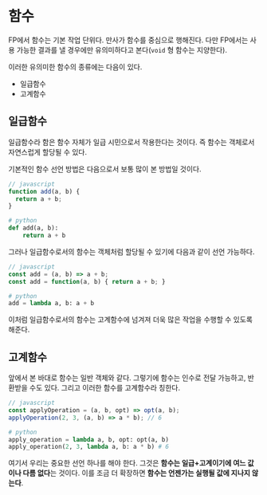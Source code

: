 # 함수
FP에서 함수는 기본 작업 단위다. 만사가 함수를 중심으로 행해진다. 다만 FP에서는 사용 가능한 결과를 낼 경우에만 유의미하다고 본다(`void` 형 함수는 지양한다).

이러한 유의미한 함수의 종류에는 다음이 있다.
- 일급함수
- 고계함수

## 일급함수
일급함수라 함은 함수 자체가 일급 시민으로서 작용한다는 것이다. 즉 함수는 객체로서 자연스럽게 할당될 수 있다.

기본적인 함수 선언 방법은 다음으로서 보통 많이 본 방법일 것이다.

``` javascript
// javascript
function add(a, b) {
  return a + b;
}
```

``` python
# python
def add(a, b):
    return a + b
```

그러나 일급함수로서의 함수는 객체처럼 할당될 수 있기에 다음과 같이 선언 가능하다.

``` javascript
// javascript
const add = (a, b) => a + b;
const add = function(a, b) { return a + b; }
```

``` python
# python
add = lambda a, b: a + b
```

이처럼 일급함수로서의 함수는 고계함수에 넘겨져 더욱 많은 작업을 수행할 수 있도록 해준다.

## 고계함수
앞에서 본 바대로 함수는 일반 객체와 같다. 그렇기에 함수는 인수로 전달 가능하고, 반환받을 수도 있다. 그리고 이러한 함수를 고계함수라 칭한다.

``` javascript
// javascript
const applyOperation = (a, b, opt) => opt(a, b);
applyOperation(2, 3, (a, b) => a * b); // 6
```

``` python
# python
apply_operation = lambda a, b, opt: opt(a, b)
apply_operation(2, 3, lambda a, b: a * b) # 6
```

여기서 우리는 중요한 선언 하나를 해야 한다. 그것은 **함수는 일급+고계이기에 여느 값이나 다름 없다**는 것이다. 이를 조금 더 확장하면 **함수는 언젠가는 실행될 값에 지나지 않는다**. 